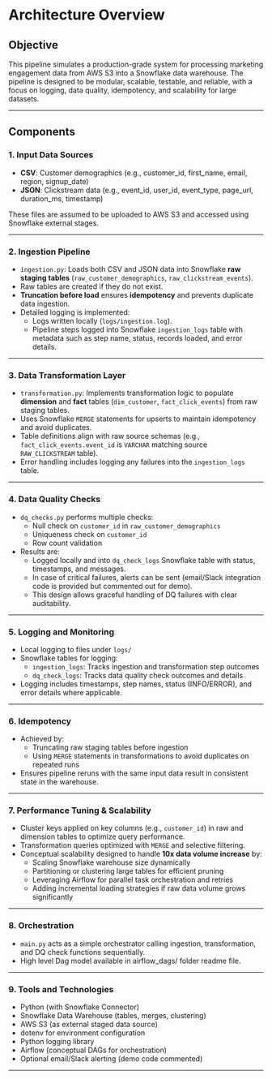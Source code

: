 # Architecture Overview

## Objective

This pipeline simulates a production-grade system for processing marketing engagement data from AWS S3 into a Snowflake data warehouse. The pipeline is designed to be modular, scalable, testable, and reliable, with a focus on logging, data quality, idempotency, and scalability for large datasets.

---

## Components

### 1. Input Data Sources

- **CSV**: Customer demographics (e.g., customer_id, first_name, email, region, signup_date)  
- **JSON**: Clickstream data (e.g., event_id, user_id, event_type, page_url, duration_ms, timestamp)

These files are assumed to be uploaded to AWS S3 and accessed using Snowflake external stages.

---

### 2. Ingestion Pipeline

- `ingestion.py`: Loads both CSV and JSON data into Snowflake **raw staging tables** (`raw_customer_demographics`, `raw_clickstream_events`).  
- Raw tables are created if they do not exist.  
- **Truncation before load** ensures **idempotency** and prevents duplicate data ingestion.  
- Detailed logging is implemented:  
  - Logs written locally (`logs/ingestion.log`).  
  - Pipeline steps logged into Snowflake `ingestion_logs` table with metadata such as step name, status, records loaded, and error details.

---

### 3. Data Transformation Layer

- `transformation.py`: Implements transformation logic to populate **dimension** and **fact** tables (`dim_customer`, `fact_click_events`) from raw staging tables.  
- Uses Snowflake `MERGE` statements for upserts to maintain idempotency and avoid duplicates.  
- Table definitions align with raw source schemas (e.g., `fact_click_events.event_id` is `VARCHAR` matching source `RAW_CLICKSTREAM` table).  
- Error handling includes logging any failures into the `ingestion_logs` table.

---

### 4. Data Quality Checks

- `dq_checks.py` performs multiple checks:  
  - Null check on `customer_id` in `raw_customer_demographics`  
  - Uniqueness check on `customer_id`  
  - Row count validation  
- Results are:  
  - Logged locally and into `dq_check_logs` Snowflake table with status, timestamps, and messages.  
  - In case of critical failures, alerts can be sent (email/Slack integration code is provided but commented out for demo).  
  - This design allows graceful handling of DQ failures with clear auditability.

---

### 5. Logging and Monitoring

- Local logging to files under `logs/`  
- Snowflake tables for logging:  
  - `ingestion_logs`: Tracks ingestion and transformation step outcomes  
  - `dq_check_logs`: Tracks data quality check outcomes and details  
- Logging includes timestamps, step names, status (INFO/ERROR), and error details where applicable.

---

### 6. Idempotency

- Achieved by:  
  - Truncating raw staging tables before ingestion  
  - Using `MERGE` statements in transformations to avoid duplicates on repeated runs  
- Ensures pipeline reruns with the same input data result in consistent state in the warehouse.

---

### 7. Performance Tuning & Scalability

- Cluster keys applied on key columns (e.g., `customer_id`) in raw and dimension tables to optimize query performance.  
- Transformation queries optimized with `MERGE` and selective filtering.  
- Conceptual scalability designed to handle **10x data volume increase** by:  
  - Scaling Snowflake warehouse size dynamically  
  - Partitioning or clustering large tables for efficient pruning  
  - Leveraging Airflow for parallel task orchestration and retries  
  - Adding incremental loading strategies if raw data volume grows significantly

---

### 8. Orchestration

- `main.py` acts as a simple orchestrator calling ingestion, transformation, and DQ check functions sequentially.  
- High level Dag model available in airflow_dags/ folder readme file.

---

### 9. Tools and Technologies

- Python (with Snowflake Connector)  
- Snowflake Data Warehouse (tables, merges, clustering)  
- AWS S3 (as external staged data source)  
- dotenv for environment configuration  
- Python logging library  
- Airflow (conceptual DAGs for orchestration)  
- Optional email/Slack alerting (demo code commented)

---
